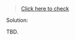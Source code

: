 >[Click here to check](https://leetcode.com/problems/binary-tree-inorder-traversal/)

Solution:  

TBD.

